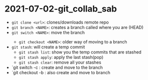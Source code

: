# 2021-07-02-git_collab_sab

- `git clone <url>`: clones/downloads remote repo
- `git branch <NAME>`: creates a branch called <NAME> where you are (HEAD)
- `git switch <NAME>`: move the branch <NAME>
  - `git checkout <NAME>`: older way of moving to a branch
- `git stash`: will create a temp commit
  - `git stash list`: show you the temp commits that are stashed
  - `git stash apply`: apply the last stash(pop)
  - `git stash clear`: remove all your stashes
- `git switch -c <NAME>: create and move to the branch <NAME>
- `git checkout -b <NAME>: also create and move to branch <NAME>

